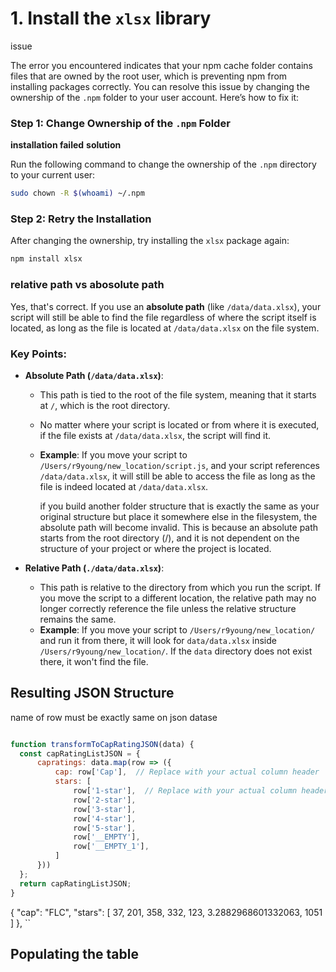 <!-- ## Use the JSON array of objects provided to store the Cap Rating details and information.

## Define Javascript functions that builds and populates the table (and summary infromation) when the button is clicked, i.e., implements the  buildCapRatingList() funciton.

## Define a set support Javascript functions to return the Full Cap Name, Total

## Number of Ratings, Average Cap Rating and the Average Cap rating category.

## Use a table to organize the displayed data.

## Use additional variables to keep a total of the total cap ratings submitted and the index of the best & worst rated caps; these can be updated in the loop as you build the html to display the cap’s row. -->


# 1. Install the `xlsx` library

issue

The error you encountered indicates that your npm cache folder contains files that are owned by the root user, which is preventing npm from installing packages correctly. You can resolve this issue by changing the ownership of the `.npm` folder to your user account. Here’s how to fix it:

### Step 1: Change Ownership of the `.npm` Folder

**installation failed**
**solution**

Run the following command to change the ownership of the `.npm` directory to your current user:

```bash
sudo chown -R $(whoami) ~/.npm
```

### Step 2: Retry the Installation
After changing the ownership, try installing the `xlsx` package again:

```bash
npm install xlsx
```

### relative path vs abosolute path

Yes, that's correct. If you use an **absolute path** (like `/data/data.xlsx`), your script will still be able to find the file regardless of where the script itself is located, as long as the file is located at `/data/data.xlsx` on the file system.

### Key Points:

- **Absolute Path (`/data/data.xlsx`)**:
  - This path is tied to the root of the file system, meaning that it starts at `/`, which is the root directory.
  - No matter where your script is located or from where it is executed, if the file exists at `/data/data.xlsx`, the script will find it.
  - **Example**: If you move your script to `/Users/r9young/new_location/script.js`, and your script references `/data/data.xlsx`, it will still be able to access the file as long as the file is indeed located at `/data/data.xlsx`.

    if you build another folder structure that is exactly the same as your original structure but place it somewhere else in the filesystem, the absolute path will become invalid. This is because an absolute path starts from the root directory (/), and it is not dependent on the structure of your project or where the project is located.

- **Relative Path (`./data/data.xlsx`)**:
  - This path is relative to the directory from which you run the script. If you move the script to a different location, the relative path may no longer correctly reference the file unless the relative structure remains the same.
  - **Example**: If you move your script to `/Users/r9young/new_location/` and run it from there, it will look for `data/data.xlsx` inside `/Users/r9young/new_location/`. If the `data` directory does not exist there, it won't find the file.

## Resulting JSON Structure

name of row must be exactly same on json datase


```javascript

function transformToCapRatingJSON(data) {
  const capRatingListJSON = {
      capratings: data.map(row => ({
          cap: row['Cap'],  // Replace with your actual column header
          stars: [
              row['1-star'],  // Replace with your actual column headers
              row['2-star'], 
              row['3-star'], 
              row['4-star'], 
              row['5-star'],
              row['__EMPTY'],
              row['__EMPTY_1'],
          ]
      }))
  };
  return capRatingListJSON;
}

```

 {
      "cap": "FLC",
      "stars": [
        37,
        201,
        358,
        332,
        123,
        3.2882968601332063,
        1051
      ]
    },
``


## Populating the table